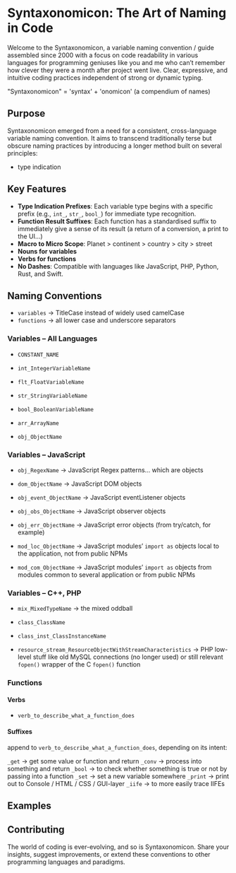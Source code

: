# Syntaxonomicon: The Art of Naming in Code

Welcome to the Syntaxonomicon, a variable naming convention / guide assembled since 2000 with a focus on code readability in various languages for programming geniuses like you and me who can’t remember how clever they were a month after project went live. Clear, expressive, and intuitive coding practices independent of strong or dynamic typing.

"Syntaxonomicon" = 'syntax' +  'onomicon' (a compendium of names)

## Purpose

Syntaxonomicon emerged from a need for a consistent, cross-language variable naming convention. It aims to transcend traditionally terse but obscure naming practices by introducing a longer method built on several principles:

- type indication

## Key Features

- **Type Indication Prefixes**: Each variable type begins with a specific prefix (e.g., `int_`, `str_`, `bool_`) for immediate type recognition.
- **Function Result Suffixes**: Each function has a standardised suffix to immediately give a sense of its result (a return of a conversion, a print to the UI…)
- **Macro to Micro Scope**: Planet > continent > country > city > street
- **Nouns for variables**
- **Verbs for functions**
- **No Dashes**: Compatible with languages like JavaScript, PHP, Python, Rust, and Swift.

## Naming Conventions

- `variables` → TitleCase instead of widely used camelCase
- `functions` → all lower case and underscore separators

### Variables – All Languages

- `CONSTANT_NAME`

- `int_IntegerVariableName`

- `flt_FloatVariableName`

- `str_StringVariableName`

- `bool_BooleanVariableName`

- `arr_ArrayName`

- `obj_ObjectName`

### Variables – JavaScript

- `obj_RegexName` → JavaScript Regex patterns… which are objects

- `dom_ObjectName` → JavaScript DOM objects

- `obj_event_ObjectName` → JavaScript eventListener objects

- `obj_obs_ObjectName` →	JavaScript observer objects

- `obj_err_ObjectName` → JavaScript error objects (from try/catch, for example)

- `mod_loc_ObjectName` →	JavaScript modules’ `import as` objects local to the application, not from public NPMs

- `mod_com_ObjectName` → JavaScript modules’ `import as` objects from modules common to several application or from public NPMs

### Variables – C++, PHP

- `mix_MixedTypeName` → the mixed oddball

- `class_ClassName`

- `class_inst_ClassInstanceName`

- `resource_stream_ResourceObjectWithStreamCharacteristics` → PHP low-level stuff like old MySQL connections (no longer used) or still relevant `fopen()` wrapper of the C `fopen()` function

### Functions

#### Verbs

- `verb_to_describe_what_a_function_does`

#### Suffixes

append to `verb_to_describe_what_a_function_does`, depending on its intent:

`_get` → get some value or function and return
`_conv` → process into something and return
`_bool` → to check whether something is true or not by passing into a function
`_set` → set a new variable somewhere
`_print` → print out to Console / HTML / CSS / GUI-layer
`_iife` → to more easily trace IIFEs

## Examples


## Contributing

The world of coding is ever-evolving, and so is Syntaxonomicon. Share your insights, suggest improvements, or extend these conventions to other programming languages and paradigms.
